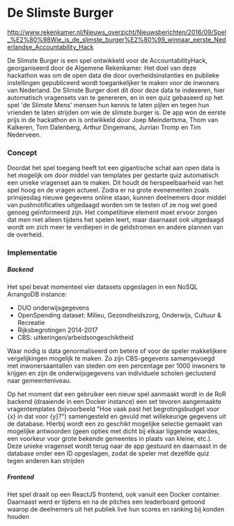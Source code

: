 # De Slimste Burger


http://www.rekenkamer.nl/Nieuws_overzicht/Nieuwsberichten/2016/09/Spel_%E2%80%98Wie_is_de_slimste_burger%E2%80%99_winnaar_eerste_Nederlandse_Accountability_Hack


De Slimste Burger is een spel ontwikkeld voor de AccountabilityHack, georganiseerd door de Algemene Rekenkamer. Het doel van deze hackathon was om de open data die door overheidsinstanties en publieke instellingen gepubliceerd wordt toegankelijker te maken voor de inwoners van Nederland. De Slimste Burger doet dit door deze data te indexeren, hier automatisch vragensets van te genereren, en in een quiz gebaseerd op het spel 'de Slimste Mens' mensen hun kennis te laten pijlen en tegen hun vrienden te laten strijden om wie de slimste burger is. De app won de eerste prijs in de hackathon en is ontwikkeld door Joep Meindertsma, Thom van Kalkeren, Tom Dalenberg, Arthur Dingemans, Jurrian Tromp en Tim Nederveen.

### Concept
Doordat het spel toegang heeft tot een gigantische schat aan open data is het mogelijk om door middel van templates per gestarte quiz automatisch een unieke vragenset aan te maken. Dit houdt de herspeelbaarheid van het spel hoog en de vragen actueel. Zodra er na grote evenementen zoals prinsjesdag nieuwe gegevens online staan, kunnen deelnemers door middel van pushnotificaties uitgedaagd worden om te testen of ze nog wel goed genoeg geïnformeerd zijn. Het competitieve element moet ervoor zorgen dat men niet alleen tijdens het spelen leert, maar daarnaast ook uitgedaagd wordt om zich meer te verdiepen in de geldstromen en andere plannen van de overheid.

### Implementatie
##### Backend
Het spel bevat momenteel vier datasets opgeslagen in een NoSQL ArrangoDB instance:
  - DUO onderwijsgegevens
  - OpenSpending dataset: Milieu, Gezondheidszorg, Onderwijs, Cultuur & Recreatie
  - Rijksbegrotingen 2014-2017
  - CBS: uitkeringen/arbeidsongeschiktheid

Waar nodig is data genormaliseerd om betere of voor de speler makkelijkere vergelijkingen mogelijk te maken. Zo zijn CBS-gegevens samengevoegd met inwonersaantallen van steden om een percentage per 1000 inwoners te krijgen en zijn de onderwijsgegevens van individuele scholen geclusterd naar gemeenteniveau.

Op het moment dat een gebruiker een nieuw spel aanmaakt wordt in de RoR backend (draaiende in een Docker instance) een set tevoren aangemaakte vragentemplates (bijvoorbeeld "Hoe vaak past het begrotingsbudget voor {x} in dat voor {y}?") samengesteld en gevuld met willekeurige gegevens uit de database.  Hierbij wordt een zo geschikt mogelijke selectie gemaakt van mogelijke antwoorden (geen opties met dicht bij elkaar liggende waardes, een voorkeur voor grote bekende gemeentes in plaats van kleine, etc.). Deze unieke vragenset wordt terug naar de app gestuurd en daarnaast in de database onder een ID opgeslagen, zodat de speler met dezelfde quiz tegen anderen kan strijden



##### Frontend
Het spel draait op een ReactJS frontend, ook vanuit een Docker container. Daarnaast werd er tijdens en na de pitches een leaderboard getoond waarop de deelnemers uit het publiek live hun scores en ranking bij konden houden
